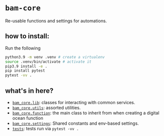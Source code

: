 # `bam-core`

Re-usable functions and settings for automations.

## how to install:

Run the following

```bash
python3.9 -m venv .venv # create a virtualenv
source .venv/bin/activate # activate it
pip3.9 install -e .
pip install pytest
pytest -vv .
```

## what's in here?

* [`bam_core.lib`](bam_core/lib/): classes for interacting with common services.
* [`bam_core.utils`](bam_core/utils/): assorted utilities.
* [`bam_core.function`](bam_core/function.py): the main class to inherit from when creating a digital ocean function
* [`bam_core.settings`](bam_core/settings.py): Shared constants and env-based settings.
* [`tests`](tests/): tests run via `pytest -vv .`

